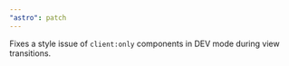 ```yaml
---
"astro": patch
---
```


Fixes a style issue of `client:only` components in DEV mode during view transitions.

